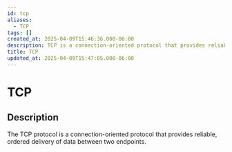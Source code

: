 ```yaml
---
id: tcp
aliases:
  - TCP
tags: []
created_at: 2025-04-09T15:46:36.000-06:00
description: TCP is a connection-oriented protocol that provides reliable, ordered delivery of data between two endpoints.
title: TCP
updated_at: 2025-04-09T15:47:05.000-06:00
---
```


# TCP

## Description

The TCP protocol is a connection-oriented protocol that provides reliable, ordered delivery of data between two endpoints.
